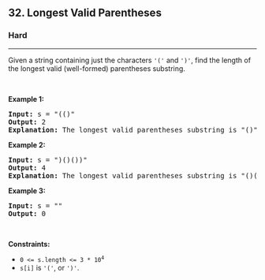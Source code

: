<h2>32. Longest Valid Parentheses</h2><h3>Hard</h3><hr><div><p>Given a string containing just the characters <code>'('</code> and <code>')'</code>, find the length of the longest valid (well-formed) parentheses substring.</p>

<p>&nbsp;</p>
<p><strong>Example 1:</strong></p>

<pre style="position: relative;"><strong>Input:</strong> s = "(()"
<strong>Output:</strong> 2
<strong>Explanation:</strong> The longest valid parentheses substring is "()".
<div class="open_grepper_editor" title="Edit &amp; Save To Grepper"></div></pre>

<p><strong>Example 2:</strong></p>

<pre style="position: relative;"><strong>Input:</strong> s = ")()())"
<strong>Output:</strong> 4
<strong>Explanation:</strong> The longest valid parentheses substring is "()()".
<div class="open_grepper_editor" title="Edit &amp; Save To Grepper"></div></pre>

<p><strong>Example 3:</strong></p>

<pre style="position: relative;"><strong>Input:</strong> s = ""
<strong>Output:</strong> 0
<div class="open_grepper_editor" title="Edit &amp; Save To Grepper"></div></pre>

<p>&nbsp;</p>
<p><strong>Constraints:</strong></p>

<ul>
	<li><code>0 &lt;= s.length &lt;= 3 * 10<sup>4</sup></code></li>
	<li><code>s[i]</code> is <code>'('</code>, or <code>')'</code>.</li>
</ul>
</div>